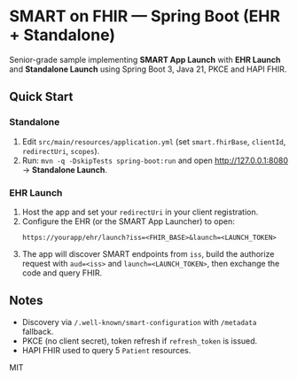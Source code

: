 # SMART on FHIR — Spring Boot (EHR + Standalone)

Senior-grade sample implementing **SMART App Launch** with **EHR Launch** and **Standalone Launch** using Spring Boot 3, Java 21, PKCE and HAPI FHIR.

## Quick Start

### Standalone
1. Edit `src/main/resources/application.yml` (set `smart.fhirBase`, `clientId`, `redirectUri`, `scopes`).
2. Run: `mvn -q -DskipTests spring-boot:run` and open http://127.0.0.1:8080 → **Standalone Launch**.

### EHR Launch
1. Host the app and set your `redirectUri` in your client registration.
2. Configure the EHR (or the SMART App Launcher) to open:
   ```
   https://yourapp/ehr/launch?iss=<FHIR_BASE>&launch=<LAUNCH_TOKEN>
   ```
3. The app will discover SMART endpoints from `iss`, build the authorize request with `aud=<iss>` and `launch=<LAUNCH_TOKEN>`, then exchange the code and query FHIR.

## Notes
- Discovery via `/.well-known/smart-configuration` with `/metadata` fallback.
- PKCE (no client secret), token refresh if `refresh_token` is issued.
- HAPI FHIR used to query 5 `Patient` resources.

MIT
